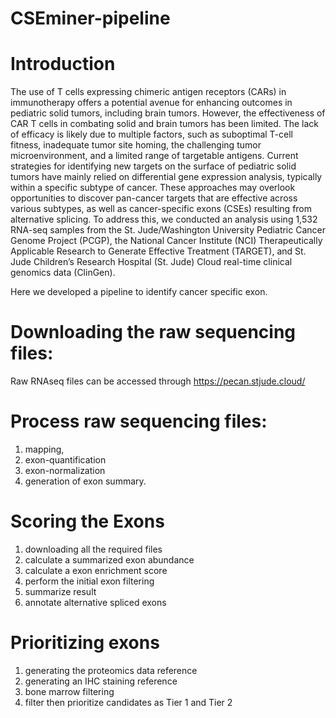 # CSEminer-pipeline

# Introduction

The use of T cells expressing chimeric antigen receptors (CARs) in immunotherapy offers a potential avenue for enhancing outcomes in pediatric solid tumors, including brain tumors. However, the effectiveness of CAR T cells in combating solid and brain tumors has been limited. The lack of efficacy is likely due to multiple factors, such as suboptimal T-cell fitness, inadequate tumor site homing, the challenging tumor microenvironment, and a limited range of targetable antigens. Current strategies for identifying new targets on the surface of pediatric solid tumors have mainly relied on differential gene expression analysis, typically within a specific subtype of cancer. These approaches may overlook opportunities to discover pan-cancer targets that are effective across various subtypes, as well as cancer-specific exons (CSEs) resulting from alternative splicing. To address this, we conducted an analysis using 1,532 RNA-seq samples from the St. Jude/Washington University Pediatric Cancer Genome Project (PCGP), the National Cancer Institute (NCI) Therapeutically Applicable Research to Generate Effective Treatment (TARGET), and St. Jude Children’s Research Hospital (St. Jude) Cloud real-time clinical genomics data (ClinGen). 

Here we developed a pipeline to identify cancer specific exon.
# Downloading the raw sequencing files:
Raw RNAseq files can be accessed through https://pecan.stjude.cloud/

# Process raw sequencing files:
1. mapping,
2. exon-quantification
3. exon-normalization
4. generation of exon summary. 

# Scoring the Exons
1. downloading all the required files
2. calculate a summarized exon abundance
3. calculate a exon enrichment score
4. perform the initial exon filtering
5. summarize result
6. annotate alternative spliced exons

# Prioritizing exons
1. generating the proteomics data reference
2. generating an IHC staining reference
3. bone marrow filtering
4. filter then prioritize candidates as Tier 1 and Tier 2
